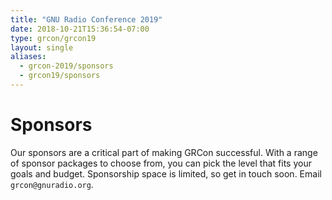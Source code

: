 ```yaml
---
title: "GNU Radio Conference 2019"
date: 2018-10-21T15:36:54-07:00
type: grcon/grcon19
layout: single
aliases:
  - grcon-2019/sponsors
  - grcon19/sponsors
---
```


# Sponsors

Our sponsors are a critical part of making GRCon successful. With a range of sponsor packages to choose from, you can pick the level that fits your goals and budget. Sponsorship space is limited, so get in touch soon. Email `grcon@gnuradio.org`.

